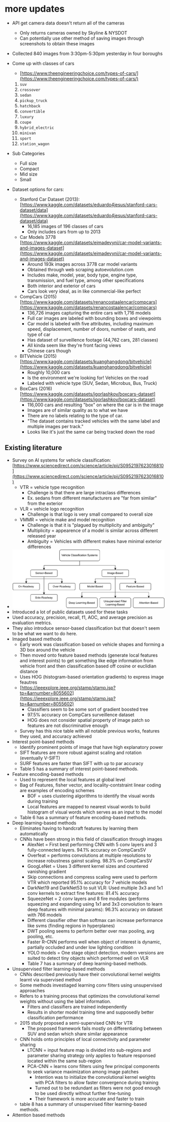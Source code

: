 # more updates

- API get camera data doesn't return all of the cameras
    - Only returns cameras owned by Skyline & NYSDOT
    - Can potentially use other method of saving images through screenshots to obtain these images
- Collected 840 images from 3:30pm-5:30pm yesterday in four boroughs

- Come up with classes of cars
    - [https://www.theengineeringchoice.com/types-of-cars/](https://www.theengineeringchoice.com/types-of-cars/)
    1. `suv`
    2. `crossover`
    3. `sedan`
    4. `pickup_truck`
    5. `hatchback`
    6. `convertible`
    7. `luxury`
    8. `coupe`
    9. `hybrid_electric`
    10. `minivan`
    11. `sport`
    12. `station_wagon`

- Sub Categories
    - Full size
    - Compact
    - Mid size
    - Small

- Dataset options for cars:
    - Stanford Car Dataset (2013): [https://www.kaggle.com/datasets/eduardo4jesus/stanford-cars-dataset/data](https://www.kaggle.com/datasets/eduardo4jesus/stanford-cars-dataset/data)
        - 16,185 images of 196 classes of cars
        - Only includes cars from up to 2013
    - Car Models 3778 [https://www.kaggle.com/datasets/eimadevyni/car-model-variants-and-images-dataset](https://www.kaggle.com/datasets/eimadevyni/car-model-variants-and-images-dataset)
        - Around 193k images across 3778 car model variants
        - Obtained through web scraping autoevolution.com
        - Includes make, model, year, body type, engine type, transmission, and fuel type, among other specifications
        - Both interior and exterior of cars
        - Cars look very ideal, as in like commercial-like perfect
    - CompCars (2015) [https://www.kaggle.com/datasets/renancostaalencar/compcars](https://www.kaggle.com/datasets/renancostaalencar/compcars)
        - 136,726 images capturing the entire cars with 1,716 models
        - Full car images are labeled with bounding boxes and viewpoints
        - Car model is labeled with five attributes, including maximum speed, displacement, number of doors, number of seats, and type of car
        - Has dataset of surveillence footage (44,762 cars, 281 classes)
        - All kinda seem like they're front facing views
        - Chinese cars though
    - BITVehicle (2015) [https://www.kaggle.com/datasets/kuanghangdong/bitvehicle](https://www.kaggle.com/datasets/kuanghangdong/bitvehicle)
        - Roughly 10,000 cars
        - Is the environment we're looking for! Vehicles on the road
        - Labeled with vehicle type (SUV, Sedan, Microbus, Bus, Truck)
    - BoxCars (2016) [https://www.kaggle.com/datasets/igorlashkov/boxcars-dataset](https://www.kaggle.com/datasets/igorlashkov/boxcars-dataset)
        - 116,000 cars and resulting "box" on where the car is in the image
        - Images are of similar quality as to what we have
        - There are no labels relating to the type of car.
        - "The dataset contains tracked vehicles with the same label and multiple images per track."
        - Looks like it's just the same car being tracked down the road

Existing literature
---
- Survey on AI systems for vehicle classification: [https://www.sciencedirect.com/science/article/pii/S0952197623016810](https://www.sciencedirect.com/science/article/pii/S0952197623016810)
    - VTR = vehicle type recognition
        - Challenge is that there are large intraclass differences
        - Ex. sedans from different manufacturers are "far from similar" from the exterior
    - VLR = vehicle logo recognition
        - Challenge is that logo is very small compared to overall size
    - VMMR = vehicle make and model recognition
        - Challenge is that it is "plagued by multiplicity and ambiguity"
        - Multiplicity = appearence of a model is similar across different released year
        - Ambiguity = Vehicles with different makes have minimal exterior differences
- ![Car Classification Taxonomy](../images/vehicle_taxonomy.jpg)
- Introduced a lot of public datasets used for these tasks
- Used accuracy, precision, recall, f1, AOC, and average precision as evaluation metrics.
- They also introduce sensor-based classification but that doesn't seem to be what we want to do here.
- Imaged based methods
    - Early work was classification based on vehicle shapes and forming a 3D box around the vehicle
    - Then moved onto feature based methods (generate local features and interest points) to get something like edge information from vehicle front and then classification based off cosine or euclidian distance
    - Uses HOG (histogram-based orientation gradients) to express image feautres
    - [https://ieeexplore.ieee.org/stamp/stamp.jsp?tp=&arnumber=8055602](https://ieeexplore.ieee.org/stamp/stamp.jsp?tp=&arnumber=8055602)
        - Classifiers seem to be some sort of gradient boosted tree
        - 97.5% accuracy on CompCars surveillence dataset
        - HOG does not consider spatial property of image patch so features are not discriminative enough
    - Survey has this nice table with all notable previous works, features they used, and accuracy achieved
- Interest point-based methods
    - Identify prominent points of image that have high explanatory power
    - SIFT features are more robust against scaling and rotation (eventually V-SIFT)
    - SURF features are faster than SIFT with up to par accuracy
    - Table 5 has a summary of interest point-based methods.
- Feature encoding-based methods
    - Used to represent the local features at global level
    - Bag of Features, fisher vector, and locality-contstraint linear coding are examples of encoding schemes
        - BOF = uses clustering algorithms to identify the visual words during training
        - Local features are mapped to nearest visual words to build histogram of visual words which serves as an input to the model
    - Table 6 has a summary of feature encoding-based methods.
- Deep learning-based methods
    - Eliminates having to handcraft features by learning them automatically
    - CNNs have been strong in this field of classification through images
        - AlexNet = First best performing CNN with 5 conv layers and 3 fully-connected layers. 94.1% accuracy on CompCarsSV
        - Overfeat = performs convolutions at multiple resolutions to increase robustness gainst scaling. 98.3% on CompCarsSV
        - GoogLeNet = Uses 3 different kernel sizes and countered vanishing gradient
        - Skip connections and compress scaling were used to perform VTR which reported 95.1% accuracy for 7 vehicle models
        - DarkNet19 and DarkNet53 to suit VLR: Used multiple 3x3 and 1x1 conv kernels to extract fine features: 81.4% accuracy
        - SqueezeNet = 2 conv layers and 8 fire modules (performs squeezing and expanding using 1x1 and 3x3 convolution to learn deep features with minimal params): 96.3% accuracy on dataset with 766 models
        - Different classifier other than softmax can increase performance like svms (finding regions in hyperplanes)
        - DWT pooling seems to perform better over max pooling, avg pooling, etc.
        - Faster R–CNN performs well when object of interest is dynamic, partially occluded and under low lighting condition
        - YOLO models = One stage object detection, modern versions are suited to detect tiny objects which performed well on VLR
        - Table 7 has a summary of deep learning-based methods.
- Unsupervised filter learning-based methods
    - CNNs described previously have their convolutional kernel weights learnt via supervised method
    - Some methods investiaged learning conv filters using unsupervised approaches
    - Refers to a training process that optimizes the convolutional kernel weights without using the label information.
        - Filters and classifiers are trained independently
        - Results in shorter model training time and supposedly better classification performance
    - 2015 study proposed a semi-supervised CNN for VTR
        - The proposed framework fails mostly on differentiating between SUV and sedan which share similar appearance
    - CNN holds onto principles of local connectivity and parameter sharing
        - LTCNN = input feature map is divided into sub-regions and parameter sharing strategy only applies to feature responsed located within the same sub-region
        - PCA-CNN = learns conv filters using few principal components to seek variance maximization among image patches
            - Intention was to initialize the convolutional kernel weights with PCA filters to allow faster convergence during training
            - Turned out to be redundant as filters were not good enough to be used directly without further fine-tuning
            - Their framework is more accurate and faster to train
    - table 8 has a summary of unsupervised filter learning-based methods.
- Attention based methods

